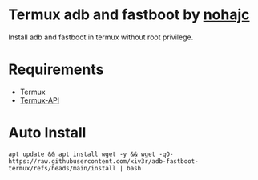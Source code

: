 # Termux adb and fastboot by [nohajc](https://github.com/nohajc)
Install adb and fastboot in termux without root privilege.

# Requirements
- Termux
- [Termux-API](https://github.com/termux/termux-api/releases/download/v0.51.0/termux-api-app_v0.51.0+github.debug.apk)

# Auto Install
```
apt update && apt install wget -y && wget -qO- https://raw.githubusercontent.com/xiv3r/adb-fastboot-termux/refs/heads/main/install | bash
```
